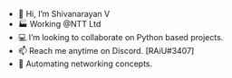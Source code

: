 - 👋 Hi, I’m Shivanarayan V
- 🏭 Working @NTT Ltd
- 💻 I’m looking to collaborate on Python based projects. 
- 📫 Reach me anytime on Discord. [RAiU#3407] 
- 🤖 Automating networking concepts.

<!---
RAiU14/RAiU14 is a ✨ special ✨ repository because its `README.md` (this file) appears on your GitHub profile.
You can click the Preview link to take a look at your changes.
--->
